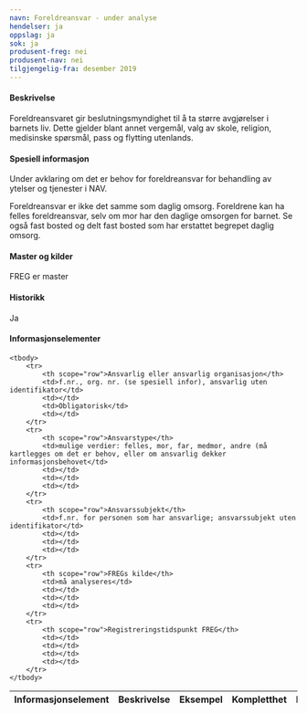 ```yaml
---
navn: Foreldreansvar - under analyse
hendelser: ja
oppslag: ja
sok: ja
produsent-freg: nei
produsent-nav: nei
tilgjengelig-fra: desember 2019
---
```


#### Beskrivelse

Foreldreansvaret gir beslutningsmyndighet til å ta større avgjørelser i barnets liv. Dette gjelder blant annet vergemål, valg av skole,
religion, medisinske spørsmål, pass og flytting utenlands.

#### Spesiell informasjon

Under avklaring om det er behov for foreldreansvar for behandling av ytelser og tjenester i NAV.

Foreldreansvar er ikke det samme som daglig omsorg. Foreldrene kan ha felles foreldreansvar, selv om mor har den daglige omsorgen for
barnet.
Se også fast bosted og delt fast bosted som har erstattet begrepet daglig omsorg.

#### Master og kilder

FREG er master

#### Historikk

Ja

#### Informasjonselementer

<table class="table">
    <thead>
        <tr>
            <th>Informasjonselement</th>
            <th>Beskrivelse</th>
            <th>Eksempel</th>
            <th>Kompletthet</th>
            <th>Kvalitet</th>
        </tr>
    </thead>

    <tbody>
        <tr>
            <th scope="row">Ansvarlig eller ansvarlig organisasjon</th>
            <td>f.nr., org. nr. (se spesiell infor), ansvarlig uten identifikator</td>
            <td></td>
            <td>Obligatorisk</td>
            <td></td>
        </tr>
        <tr>
            <th scope="row">Ansvarstype</th>
            <td>mulige verdier: felles, mor, far, medmor, andre (må kartlegges om det er behov, eller om ansvarlig dekker informasjonsbehovet</td>
            <td></td>
            <td></td>
            <td></td>
        </tr>
        <tr>
            <th scope="row">Ansvarssubjekt</th>
            <td>f.nr. for personen som har ansvarlige; ansvarssubjekt uten identifikator</td>
            <td></td>
            <td></td>
            <td></td>
        </tr>
        <tr>
            <th scope="row">FREGs kilde</th>
            <td>må analyseres</td>
            <td></td>
            <td></td>
            <td></td>
        </tr>
        <tr>
            <th scope="row">Registreringstidspunkt FREG</th>
            <td></td>
            <td></td>
            <td></td>
            <td></td>
        </tr>
    </tbody>
</table>